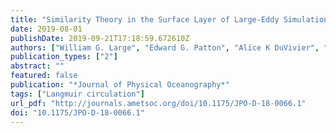 ```yaml
---
title: "Similarity Theory in the Surface Layer of Large-Eddy Simulations of the Wind-, Wave-, and Buoyancy-Forced Southern Ocean"
date: 2019-08-01
publishDate: 2019-09-21T17:18:59.672610Z
authors: ["William G. Large", "Edward G. Patton", "Alice K DuVivier", "Peter P. Sullivan", "Leonel Romero"]
publication_types: ["2"]
abstract: ""
featured: false
publication: "*Journal of Physical Oceanography*"
tags: ["Langmuir circulation"]
url_pdf: "http://journals.ametsoc.org/doi/10.1175/JPO-D-18-0066.1"
doi: "10.1175/JPO-D-18-0066.1"
---
```


